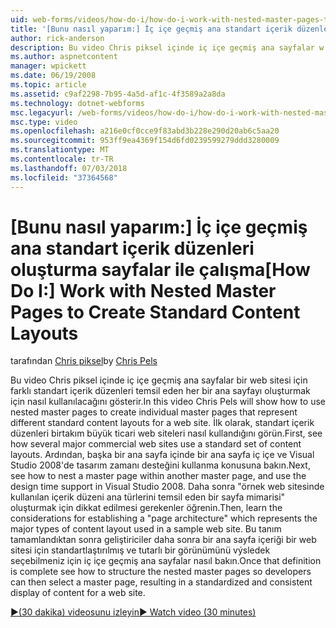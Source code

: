 ```yaml
---
uid: web-forms/videos/how-do-i/how-do-i-work-with-nested-master-pages-to-create-standard-content-layouts
title: '[Bunu nasıl yaparım:] İç içe geçmiş ana standart içerik düzenleri oluşturma sayfalar ile çalışma | Microsoft Docs'
author: rick-anderson
description: Bu video Chris piksel içinde iç içe geçmiş ana sayfalar w için farklı standart içerik düzenleri temsil eden her bir ana sayfayı oluşturmak için nasıl kullanılacağını gösterecektir...
ms.author: aspnetcontent
manager: wpickett
ms.date: 06/19/2008
ms.topic: article
ms.assetid: c9af2298-7b95-4a5d-af1c-4f3589a2a8da
ms.technology: dotnet-webforms
msc.legacyurl: /web-forms/videos/how-do-i/how-do-i-work-with-nested-master-pages-to-create-standard-content-layouts
msc.type: video
ms.openlocfilehash: a216e0cf0cce9f83abd3b228e290d20ab6c5aa20
ms.sourcegitcommit: 953ff9ea4369f154d6fd0239599279ddd3280009
ms.translationtype: MT
ms.contentlocale: tr-TR
ms.lasthandoff: 07/03/2018
ms.locfileid: "37364568"
---
```

<a name="how-do-i-work-with-nested-master-pages-to-create-standard-content-layouts"></a><span data-ttu-id="3f9cd-103">[Bunu nasıl yaparım:] İç içe geçmiş ana standart içerik düzenleri oluşturma sayfalar ile çalışma</span><span class="sxs-lookup"><span data-stu-id="3f9cd-103">[How Do I:] Work with Nested Master Pages to Create Standard Content Layouts</span></span>
====================
<span data-ttu-id="3f9cd-104">tarafından [Chris piksel](https://twitter.com/chrispels)</span><span class="sxs-lookup"><span data-stu-id="3f9cd-104">by [Chris Pels](https://twitter.com/chrispels)</span></span>

<span data-ttu-id="3f9cd-105">Bu video Chris piksel içinde iç içe geçmiş ana sayfalar bir web sitesi için farklı standart içerik düzenleri temsil eden her bir ana sayfayı oluşturmak için nasıl kullanılacağını gösterir.</span><span class="sxs-lookup"><span data-stu-id="3f9cd-105">In this video Chris Pels will show how to use nested master pages to create individual master pages that represent different standard content layouts for a web site.</span></span> <span data-ttu-id="3f9cd-106">İlk olarak, standart içerik düzenleri birtakım büyük ticari web siteleri nasıl kullandığını görün.</span><span class="sxs-lookup"><span data-stu-id="3f9cd-106">First, see how several major commercial web sites use a standard set of content layouts.</span></span> <span data-ttu-id="3f9cd-107">Ardından, başka bir ana sayfa içinde bir ana sayfa iç içe ve Visual Studio 2008'de tasarım zamanı desteğini kullanma konusuna bakın.</span><span class="sxs-lookup"><span data-stu-id="3f9cd-107">Next, see how to nest a master page within another master page, and use the design time support in Visual Studio 2008.</span></span> <span data-ttu-id="3f9cd-108">Daha sonra "örnek web sitesinde kullanılan içerik düzeni ana türlerini temsil eden bir sayfa mimarisi" oluşturmak için dikkat edilmesi gerekenler öğrenin.</span><span class="sxs-lookup"><span data-stu-id="3f9cd-108">Then, learn the considerations for establishing a "page architecture" which represents the major types of content layout used in a sample web site.</span></span> <span data-ttu-id="3f9cd-109">Bu tanım tamamlandıktan sonra geliştiriciler daha sonra bir ana sayfa içeriği bir web sitesi için standartlaştırılmış ve tutarlı bir görünümünü výsledek seçebilmeniz için iç içe geçmiş ana sayfalar nasıl bakın.</span><span class="sxs-lookup"><span data-stu-id="3f9cd-109">Once that definition is complete see how to structure the nested master pages so developers can then select a master page, resulting in a standardized and consistent display of content for a web site.</span></span>

[<span data-ttu-id="3f9cd-110">&#9654;(30 dakika) videosunu izleyin</span><span class="sxs-lookup"><span data-stu-id="3f9cd-110">&#9654; Watch video (30 minutes)</span></span>](https://channel9.msdn.com/Blogs/ASP-NET-Site-Videos/how-do-i-work-with-nested-master-pages-to-create-standard-content-layouts)
